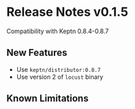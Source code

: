 # Release Notes v0.1.5

Compatibility with Keptn 0.8.4-0.8.7

## New Features

- Use `keptn/distributor:0.8.7` 
- Use version 2 of `locust` binary


## Known Limitations

